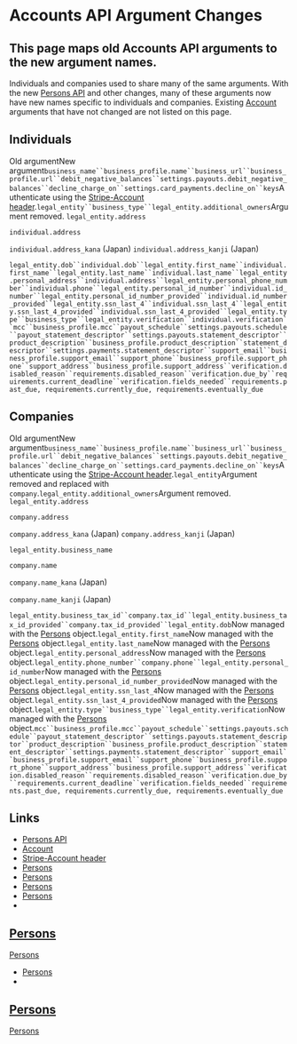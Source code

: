 # Accounts API Argument Changes

## This page maps old Accounts API arguments to the new argument names.

Individuals and companies used to share many of the same arguments. With the new
[Persons API](https://docs.stripe.com/api/persons) and other changes, many of
these arguments now have new names specific to individuals and companies.
Existing [Account](https://docs.stripe.com/api/accounts) arguments that have not
changed are not listed on this page.

## Individuals

Old argumentNew
argument`business_name``business_profile.name``business_url``business_profile.url``debit_negative_balances``settings.payouts.debit_negative_balances``decline_charge_on``settings.card_payments.decline_on``keys`Authenticate
using the [Stripe-Account
header](https://docs.stripe.com/connect/authentication#stripe-account-header).`legal_entity``business_type``legal_entity.additional_owners`Argument
removed.
`legal_entity.address`

`individual.address`

`individual.address_kana` (Japan) `individual.address_kanji` (Japan)

`legal_entity.dob``individual.dob``legal_entity.first_name``individual.first_name``legal_entity.last_name``individual.last_name``legal_entity.personal_address``individual.address``legal_entity.personal_phone_number``individual.phone``legal_entity.personal_id_number``individual.id_number``legal_entity.personal_id_number_provided``individual.id_number_provided``legal_entity.ssn_last_4``individual.ssn_last_4``legal_entity.ssn_last_4_provided``individual.ssn_last_4_provided``legal_entity.type``business_type``legal_entity.verification``individual.verification``mcc``business_profile.mcc``payout_schedule``settings.payouts.schedule``payout_statement_descriptor``settings.payouts.statement_descriptor``product_description``business_profile.product_description``statement_descriptor``settings.payments.statement_descriptor``support_email``business_profile.support_email``support_phone``business_profile.support_phone``support_address``business_profile.support_address``verification.disabled_reason``requirements.disabled_reason``verification.due_by``requirements.current_deadline``verification.fields_needed``requirements.past_due,
requirements.currently_due, requirements.eventually_due`
## Companies

Old argumentNew
argument`business_name``business_profile.name``business_url``business_profile.url``debit_negative_balances``settings.payouts.debit_negative_balances``decline_charge_on``settings.card_payments.decline_on``keys`Authenticate
using the [Stripe-Account
header](https://docs.stripe.com/connect/authentication#stripe-account-header).`legal_entity`Argument
removed and replaced with `company`.`legal_entity.additional_owners`Argument
removed.
`legal_entity.address`

`company.address`

`company.address_kana` (Japan) `company.address_kanji` (Japan)

`legal_entity.business_name`

`company.name`

`company.name_kana` (Japan)

`company.name_kanji` (Japan)

`legal_entity.business_tax_id``company.tax_id``legal_entity.business_tax_id_provided``company.tax_id_provided``legal_entity.dob`Now
managed with the
[Persons](https://docs.stripe.com/api/persons/object#person_object-dob)
object.`legal_entity.first_name`Now managed with the
[Persons](https://docs.stripe.com/api/persons/object#person_object-first_name)
object.`legal_entity.last_name`Now managed with the
[Persons](https://docs.stripe.com/api/persons/object#person_object-last_name)
object.`legal_entity.personal_address`Now managed with the
[Persons](https://docs.stripe.com/api/persons/object#person_object-address)
object.`legal_entity.phone_number``company.phone``legal_entity.personal_id_number`Now
managed with the
[Persons](https://docs.stripe.com/api/persons/create#create_person-personal_id_number)
object.`legal_entity.personal_id_number_provided`Now managed with the
[Persons](https://docs.stripe.com/api/persons/object#person_object-personal_id_number_provided)
object.`legal_entity.ssn_last_4`Now managed with the
[Persons](https://docs.stripe.com/api/persons/create#create_person-ssn_last_4)
object.`legal_entity.ssn_last_4_provided`Now managed with the
[Persons](https://docs.stripe.com/api/persons/object#person_object-ssn_last_4_provided)
object.`legal_entity.type``business_type``legal_entity.verification`Now managed
with the
[Persons](https://docs.stripe.com/api/persons/object#person_object-requirements)
object.`mcc``business_profile.mcc``payout_schedule``settings.payouts.schedule``payout_statement_descriptor``settings.payouts.statement_descriptor``product_description``business_profile.product_description``statement_descriptor``settings.payments.statement_descriptor``support_email``business_profile.support_email``support_phone``business_profile.support_phone``support_address``business_profile.support_address``verification.disabled_reason``requirements.disabled_reason``verification.due_by``requirements.current_deadline``verification.fields_needed``requirements.past_due,
requirements.currently_due, requirements.eventually_due`

## Links

- [Persons API](https://docs.stripe.com/api/persons)
- [Account](https://docs.stripe.com/api/accounts)
- [Stripe-Account
header](https://docs.stripe.com/connect/authentication#stripe-account-header)
- [Persons](https://docs.stripe.com/api/persons/object#person_object-dob)
- [Persons](https://docs.stripe.com/api/persons/object#person_object-first_name)
- [Persons](https://docs.stripe.com/api/persons/object#person_object-last_name)
- [Persons](https://docs.stripe.com/api/persons/object#person_object-address)
-
[Persons](https://docs.stripe.com/api/persons/create#create_person-personal_id_number)
-
[Persons](https://docs.stripe.com/api/persons/object#person_object-personal_id_number_provided)
- [Persons](https://docs.stripe.com/api/persons/create#create_person-ssn_last_4)
-
[Persons](https://docs.stripe.com/api/persons/object#person_object-ssn_last_4_provided)
-
[Persons](https://docs.stripe.com/api/persons/object#person_object-requirements)